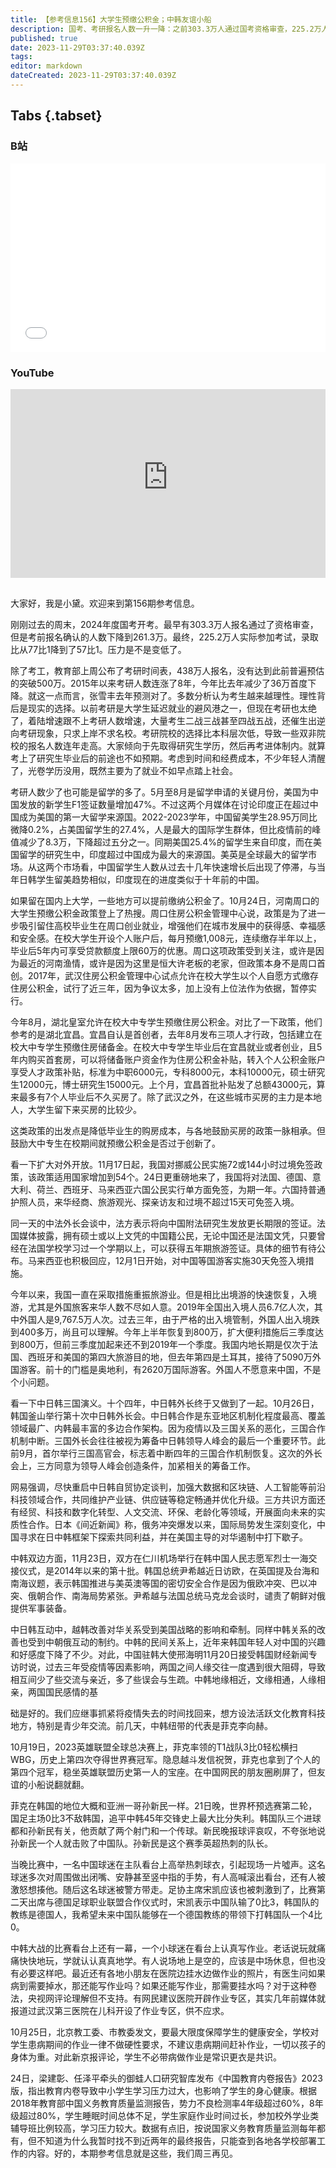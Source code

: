 ```yaml
---
title: 【参考信息156】大学生预缴公积金；中韩友谊小船
description: 国考、考研报名人数一升一降：之前303.3万人通过国考资格审查，225.2万人参加考试；考研报名人数8年后首次下降，年轻人的择业观转变了吗？河南周口大学生可以提前缴纳公积金上热搜，但并不是首创。湖北宜昌自认为是全国首创者，去年实行，上个月发了第一批，最多有7个人领到补贴。我国单方面扩大对外免签，背后是今年前三季度外国人出入境人数不到2019年一个季度。从Faker李相赫到孙兴慜，中韩民间友谊的小船说翻就翻。挂水吊瓶写作业，真有必要吗？
published: true
date: 2023-11-29T03:37:40.039Z
tags: 
editor: markdown
dateCreated: 2023-11-29T03:37:40.039Z
---
```


## Tabs {.tabset}
### B站
<div style="position: relative; padding: 30% 45%;">
<iframe style="position: absolute; width: 100%; height: 100%; left: 0; top: 0;" src="//player.bilibili.com/player.html?&bvid=BV1j94y1n7Jd&page=1&as_wide=1&high_quality=1&danmaku=1&autoplay=0" scrolling="no" border="0" frameborder="no" framespacing="0" allowfullscreen="true"></iframe>
</div>

### YouTube
<div style="position: relative; padding: 30% 45%;">
<iframe style="position: absolute; top: 0; left: 0; width: 100%; height: 100%;" src="https://www.youtube-nocookie.com/embed/YouTubeVID" title="YouTube video player" frameborder="0" allow="accelerometer; autoplay; clipboard-write; encrypted-media; gyroscope; picture-in-picture" allowfullscreen></iframe>
</div>

## 

大家好，我是小黛。欢迎来到第156期参考信息。

刚刚过去的周末，2024年度国考开考。最早有303.3万人报名通过了资格审查，但是考前报名确认的人数下降到261.3万。最终，225.2万人实际参加考试，录取比从77比1降到了57比1。压力是不是变低了。

除了考工，教育部上周公布了考研时间表，438万人报名，没有达到此前普遍预估的突破500万。2015年以来考研人数连涨了8年，今年比去年减少了36万首度下降。就这一点而言，张雪丰去年预测对了。多数分析认为考生越来越理性。理性背后是现实的选择。以前考研是大学生延迟就业的避风港之一，但现在考研也太绝了，着陆增速跟不上考研人数增速，大量考生二战三战甚至四战五战，还催生出逆向考研现象，只求上岸不求名校。考研院校的选择比本科层次低，导致一些双非院校的报名人数连年走高。大家倾向于先取得研究生学历，然后再考进体制内。就算考上了研究生毕业后的前途也不如预期。考虑到时间和经费成本，不少年轻人清醒了，光卷学历没用，既然主要为了就业不如早点踏上社会。

考研人数少了也可能是留学的多了。5月至8月是留学申请的关键月份，美国为中国发放的新学生F1签证数量增加47%。不过这两个月媒体在讨论印度正在超过中国成为美国的第一大留学来源国。2022-2023学年，中国留美学生28.95万同比微降0.2%，占美国留学生的27.4%，人是最大的国际学生群体，但比疫情前的峰值减少了8.3万，下降超过五分之一。同期美国25.4%的留学生来自印度，而在美国留学的研究生中，印度超过中国成为最大的来源国。美英是全球最大的留学市场。从这两个市场看，中国留学生人数从过去十几年快速增长后出现了停滞，与当年日韩学生留美趋势相似，印度现在的进度类似于十年前的中国。

如果留在国内上大学，一些地方可以提前缴纳公积金了。10月24日，河南周口的大学生预缴公积金政策登上了热搜。周口住房公积金管理中心说，政策是为了进一步吸引留住高校毕业生在周口创业就业，增强他们在城市发展中的获得感、幸福感和安全感。在校大学生开设个人账户后，每月预缴1,008元，连续缴存半年以上，毕业后5年内可享受贷款额度上限60万的优惠。周口这项政策受到关注，或许是因为最近的河南渔情，或许是因为这里是恒大许老板的老家，但政策本身不是周口首创。2017年，武汉住房公积金管理中心试点允许在校大学生以个人自愿方式缴存住房公积金，试行了近三年，因为争议太多，加上没有上位法作为依据，暂停实行。

今年8月，湖北皇室允许在校大中专学生预缴住房公积金。对比了一下政策，他们参考的是湖北宜昌。宜昌自认是首创者，去年8月发布三项人才行政，包括建立在校大中专学生预缴住房储备金。在校大中专学生毕业后在宜昌就业或者创业，且5年内购买首套房，可以将储备账户资金作为住房公积金补贴，转入个人公积金账户享受人才政策补贴，标准为中职6000元，专科8000元，本科10000元，硕士研究生12000元，博士研究生15000元。上个月，宜昌首批补贴发了总额43000元，算来最多有7个人毕业后不久买房了。除了武汉之外，在这些城市买房的主力是本地人，大学生留下来买房的比较少。

这类政策的出发点是降低毕业生的购房成本，与各地鼓励买房的政策一脉相承。但鼓励大中专生在校期间就预缴公积金是否过于创新了。


看一下扩大对外开放。11月17日起，我国对挪威公民实施72或144小时过境免签政策，该政策适用国家增加到54个。24日更重磅地来了，我国将对法国、德国、意大利、荷兰、西班牙、马来西亚六国公民实行单方面免签，为期一年。六国持普通护照人员，来华经商、旅游观光、探亲访友和过境不超过15天可免签入境。

同一天的中法外长会谈中，法方表示将向中国附法研究生发放更长期限的签证。法国媒体披露，拥有硕士或以上文凭的中国籍公民，无论中国还是法国文凭，只要曾经在法国学校学习过一个学期以上，可以获得五年期旅游签证。具体的细节有待公布。马来西亚也积极回应，12月1日开始，对中国等国游客实施30天免签入境措施。

今年以来，我国一直在采取措施重振旅游业。但是相比出境游的快速恢复，入境游，尤其是外国旅客来华人数不尽如人意。2019年全国出入境人员6.7亿人次，其中外国人是9,767.5万人次。过去三年，由于严格的出入境管制，外国人出入境跌到400多万，尚且可以理解。今年上半年恢复到800万，扩大便利措施后三季度达到800万，但前三季度加起来还不到2019年一个季度。我国内地长期是仅次于法国、西班牙和美国的第四大旅游目的地，但去年第四是土耳其，接待了5090万外国游客。前十的门槛是奥地利，有2620万国际游客。外国人不愿意来中国，不是个小问题。

看一下中日韩三国演义。十个四年，中日韩外长终于又做到了一起。10月26日，韩国釜山举行第十次中日韩外长会。中日韩合作是东亚地区机制化程度最高、覆盖领域最广、内韩最丰富的多边合作架构。因为疫情以及三国关系的恶化，三国合作机制中断。三国外长会往往被视为筹备中日韩领导人峰会的最后一个重要环节。此前9月，首尔举行三国高官会，标志着中断四年的三国合作机制恢复。这次的外长会上，三方同意为领导人峰会创造条件，加紧相关的筹备工作。

网易强调，尽快重启中日韩自贸协定谈判，加强大数据和区块链、人工智能等前沿科技领域合作，共同维护产业链、供应链等稳定畅通并优化升级。三方共识方面还有经贸、科技和数字化转型、人文交流、环保、老龄化等领域，开展面向未来的实质性合作。日本《间近新闻》称，俄务冲突爆发以来，国际局势发生深刻变化，中国寻求在日中韩框架下探索共同利益，并在美国主导的对华遏制中打下歇子。

中韩双边方面，11月23日，双方在仁川机场举行在韩中国人民志愿军烈士一海交接仪式，是2014年以来的第十批。韩国总统尹希越近日访欧，在英国提及台海和南海议题，表示韩国推进与美英澳等国的密切安全合作是因为俄欧冲突、巴以冲突、俄朝合作、南海局势紧张。尹希越与法国总统马克龙会谈时，谴责了朝鲜对俄提供军事装备。

中日韩互动中，越韩改善对华关系受到美国战略的影响和牵制。同样中韩关系的改善也受到中朝俄互动的制约。中韩的民间关系上，近年来韩国年轻人对中国的兴趣和好感度下降了不少。对此，中国驻韩大使邢海明11月20日接受韩国财经新闻专访时说，过去三年受疫情等因素影响，两国之间人缘交往一度遇到很大阻碍，导致相互间少了些交流与亲近，多了些误会与生疏。中韩地缘相近，文缘相通，人缘相亲，两国国民感情的基

础是好的。我们应继事抓紧将疫情失去的时间找回来，想方设法活跃文化教育科技地方，特别是青少年交流。前几天，中韩纽带的代表是菲克李向赫。


10月19日，2023英雄联盟全球总决赛上，菲克率领的T1战队3比0轻松横扫WBG，历史上第四次夺得世界赛冠军。隐息越斗发信祝贺，菲克也拿到了个人的第四个冠军，稳坐英雄联盟历史第一人的宝座。在中国网民的朋友圈刷屏了，但友谊的小船说翻就翻。

菲克在韩国的地位大概和亚洲一哥孙新民一样。21日晚，世界杯预选赛第二轮，国足主场0比3不敌韩国，追平中韩45年交锋史上最大比分失利。韩国队三个进球都和孙新民有关，他贡献了两个射门和一个传球。新民晚报球评哀叹，不夸张地说孙新民一个人就击败了中国队。孙新民是这个赛季英超热刺的队长。

当晚比赛中，一名中国球迷在主队看台上高举热刺球衣，引起现场一片噓声。这名球迷多次对周围做出闭嘴、安静甚至竖中指的手势，有人高喊滚出看台，还有人被激怒想揍他。随后这名球迷被警方带走。足协主席宋凯应该也被刺激到了，比赛第二天出席与德国足球职业联盟合作仪式时，宋凯表示中国队输了0比3，韩国队的教练是德国人，我希望未来中国队能够在一个德国教练的带领下打韩国队一个4比0。

中韩大战的比赛看台上还有一幕，一个小球迷在看台上认真写作业。老话说玩就痛痛快快地玩，学就认认真真地学。有人说场地上是空的，应该是中场休息，但也没有必要这样吧。最近还有各地小朋友在医院边挂水边做作业的照片，有医生问如果病到需要掉水，那还能写作业吗？如果还能写作业，那需要挂水吗？对于这种卷法，央视网评论理解但不支持。有网民建议医院开辟作业专区，其实几年前媒体就报道过武汉第三医院在儿科开设了作业专区，供不应求。

10月25日，北京教工委、市教委发文，要最大限度保障学生的健康安全，学校对学生患病期间的作业一律不做硬性要求，不建议患病期间赶补作业，一切以孩子的身体为重。对此新京报评论，学生不必带病做作业是常识更衣是共识。

24日，梁建彰、任泽平牵头的御蛙人口研究智库发布《中国教育内卷报告》2023版，指出教育内卷导致中小学生学习压力过大，也影响了学生的身心健康。根据2018年教育部中国义务教育质量监测报告，势力不良检测率4年级超过60%，8年级超过80%，学生睡眠时间总体不足，学生家庭作业时间过长，参加校外学业类辅导班比例较高，学习压力较大。数据有点旧，按说国家义务教育质量监测每年都有，但不知道为什么我暂时找不到近两年的最终报告，只能查到各地各学校部署工作的内容。好的，本期参考信息就是这些，我们周三再见。